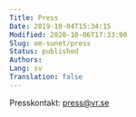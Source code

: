 ```yaml
---
Title: Press
Date: 2019-10-04T15:34:15
Modified: 2020-10-06T17:33:00
Slug: om-sunet/press
Status: published
Authors: 
Lang: sv
Translation: false
---
```


Presskontakt: press@vr.se


